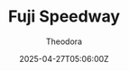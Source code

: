 ---
title: "Fuji Speedway"
meta_title: ""
description: "rt_fuji_speedway - Fuji Speedway Circuit by Reboot Team for assetto corsa"
date: 2025-04-27T05:06:00Z
thumb: 1HXw363
categories: ["Track"]
author: "Theodora"
tags: ["6H of Fuji", "WEC", "GTWC", "Super Formula", "Super GT", "Reboot Team", "Circuit", "Japan", "Loop"]
draft: false
tracklink: https://mods.to/K7Sk682c0387e52b0
trackzipsize: "276 MB"
tracklocation: Japan
trackimage: fuji-speedway
trackcity: Oyama
trackhosted: ["WEC", "GTWC", "Super Formula", "Super GT"]
tracktype: ["Circuit", "Loop"]
trackclass: "1" 
trackLength: 4.549
trackopened: 1958
tracklayout: 2
layoutversion: 2020
trackwidth: 11
trackpitboxes: 36
trackcreator: Reboot Team
trackcreator2: Rafael Malagoli
trackversion: "1.5"
trackcsp: "0.2.6"
trackname: "Fuji International Speedway"
trackfolder: "rt_fuji_speedway"
trackhost: ModsFire
trackmainimage: 2RBY2ev
trackgallery: ["oiD6Jtv"] 
---
